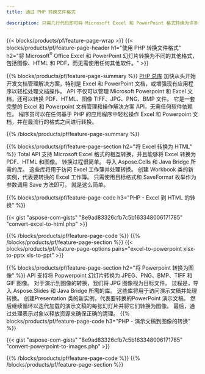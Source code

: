 ```yaml
---
title: 通过 PHP 转换文件格式 

description: 只需几行代码即可将 Microsoft Excel 和 PowerPoint 格式转换为许多其他流行格式，包括 PDF、HTML 和图像。
---
```


{{< blocks/products/pf/feature-page-wrap >}}
{{< blocks/products/pf/feature-page-header h1="使用 PHP 转换文件格式" h2="将 Microsoft<sup>&reg;</sup> Office Excel 和 PowerPoint 幻灯片转换为不同的其他格式，包括图像、HTML 和 PDF，而无需使用任何其他软件。" >}}

{{% blocks/products/pf/feature-page-summary %}}
[PHP 总库](https://products.aspose.com/total/php-java/) 加快从头开始开发文档管理解决方案，特别是 Excel 和 PowerPoint 文档，或增强现有应用程序以轻松处理文档操作。 API 不仅可以管理 Microsoft Powerpoint 和 Excel 文档，还可以转换 PDF、HTML、图像 TIFF、JPG、PNG、BMP 文件。 它是一套完整的 Excel 和 Powerpoint 文档管理和操作解决方案 API，无需任何软件依赖性。  程序员可以在任何基于 PHP 的应用程序中轻松操作 Excel 和 Powerpoint 文档，并在最流行的格式之间进行转换。

{{% /blocks/products/pf/feature-page-summary  %}}

{{% blocks/products/pf/feature-page-section  h2="将 Excel 转换为 HTML" %}}
Total API 支持 Microsoft Excel 格式的相互转换，并且能够将 Excel 转换为 PDF、HTML 和图像。 转换过程很简单。  导入 Aspose.Cells 和 Java Bridge 所需的库。 这些库将用于访问 Excel 工作簿并处理转换。 创建 Workbook 类的新实例，代表要转换的 Excel 工作簿。 只需使用目标格式和 SaveFormat 枚举作为参数调用 Save 方法即可。 就是这么简单。 

{{% blocks/products/pf/feature-page-code h3="PHP - Excel 到 HTML 的转换" %}}

{{< gist "aspose-com-gists" "8e9ad83326cfb7c5b163348006171785" "convert-excel-to-html.php" >}}

{{% /blocks/products/pf/feature-page-code  %}}
{{% /blocks/products/pf/feature-page-section %}}
{{< blocks/products/pf/feature-page-options pairs="excel-to-powerpoint xlsx-to-pptx xls-to-ppt" >}}


{{% blocks/products/pf/feature-page-section  h2="将 Powerpoint 转换为图像" %}}
API 支持将 Popwerpoint 幻灯片转换为 JPEG、PNG、BMP、TIFF 和 GIF 图像。 对于演示到图像的转换，我们将 JPG 图像视为目标文件。 过程是，导入 Aspose.Slides 和 Java Bridge 所需的库。 这些库将用于访问演示文稿并处理转换。 创建Presentation 类的新实例，代表要转换的PowerPoint 演示文稿。  然后继续循环以迭代加载的演示文稿的每张幻灯片并将它们转换为图像。 最后，通过处理表示对象以释放资源来确保正确的清理。
{{% blocks/products/pf/feature-page-code h3="PHP - 演示文稿到图像的转换" %}}

{{< gist "aspose-com-gists" "8e9ad83326cfb7c5b163348006171785" "convert-powerpoint-to-images.php" >}}


{{% /blocks/products/pf/feature-page-code  %}}
{{% /blocks/products/pf/feature-page-section %}}